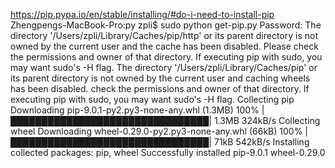 https://pip.pypa.io/en/stable/installing/#do-i-need-to-install-pip
Zhengpengs-MacBook-Pro:py zpli$ sudo python get-pip.py 
Password:
The directory '/Users/zpli/Library/Caches/pip/http' or its parent directory is not owned by the current user and the cache has been disabled. Please check the permissions and owner of that directory. If executing pip with sudo, you may want sudo's -H flag.
The directory '/Users/zpli/Library/Caches/pip' or its parent directory is not owned by the current user and caching wheels has been disabled. check the permissions and owner of that directory. If executing pip with sudo, you may want sudo's -H flag.
Collecting pip
  Downloading pip-9.0.1-py2.py3-none-any.whl (1.3MB)
    100% |████████████████████████████████| 1.3MB 324kB/s 
Collecting wheel
  Downloading wheel-0.29.0-py2.py3-none-any.whl (66kB)
    100% |████████████████████████████████| 71kB 542kB/s 
Installing collected packages: pip, wheel
Successfully installed pip-9.0.1 wheel-0.29.0
